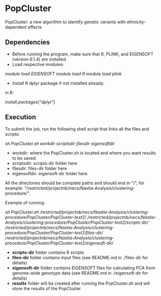 # PopCluster
PopCluster: a new algorithm to identify genetic variants with ethnicity-dependent effects

## Dependencies
* Before running the program, make sure that R, PLINK, and EIGENSOFT (version 6.1.4) are installed.
* Load respective modules:

*module load EIGENSOFT*
*module load R*
*module load plink*

* Install R dplyr package if not installed already:

in R:

*install.packages("dplyr")*

## Execution
To submit the job, run the following shell script that links all the files and scripts:

*sh PopCluster.sh workdir scriptsdir filesdir eigensoftdir*

* workdir: where the PopCluster.sh is located and where you want results to be saved.
* scriptsdir: scripts-dir folder here
* filesdir: files-dir folder here
* eigensoftdir: eigensoft-dir folder here

All the directories should be complete paths and should end in "/", for example: "/restricted/projectnb/necs/Nastia-Analysis/clustering-procedure/".

Example of running:

*sh PopCluster.sh /restricted/projectnb/necs/Nastia-Analysis/clustering-procedure/PopCluster/PopCluster-test2/ /restricted/projectnb/necs/Nastia-Analysis/clustering-procedure/PopCluster/PopCluster-test2/scripts-dir/ /restricted/projectnb/necs/Nastia-Analysis/clustering-procedure/PopCluster/PopCluster-test2/files-dir/ /restricted/projectnb/necs/Nastia-Analysis/clustering-procedure/PopCluster/PopCluster-test2/eigensoft-dir/*

* **scripts-dir** folder contains R scripts
* **files-dir** folder contains input files (see README.md in ./files-dir for details)
* **eigensoft-dir** folder contains EIGENSOFT files for calculating PCA from genome-wide genotype data (see README.md in ./eigensoft-dir for details)
* **results** folder will be created after running the PopCluster.sh and will store the results of the PopCluster
